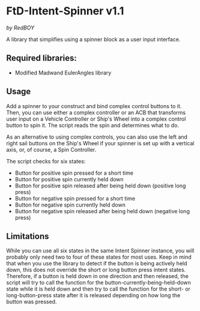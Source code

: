 # FtD-Intent-Spinner v1.1
*by RedBOY*

A library that simplifies using a spinner block as a user input interface.


## Required libraries:
* Modified Madwand EulerAngles library

## Usage
Add a spinner to your construct and bind complex control buttons to it. Then, you can use either a complex controller or an ACB that transforms user input on a Vehicle Controller or Ship's Wheel into a complex control button to spin it. The script reads the spin and determines what to do.

As an alternative to using complex controls, you can also use the left and right sail buttons on the Ship's Wheel if your spinner is set up with a vertical axis, or, of course, a Spin Controller.

The script checks for six states:
* Button for positive spin pressed for a short time
* Button for positive spin currently held down
* Button for positive spin released after being held down (positive long press)
* Button for negative spin pressed for a short time
* Button for negative spin currently held down
* Button for negative spin released after being held down (negative long press)

## Limitations
While you can use all six states in the same Intent Spinner instance, you will probably only need two to four of these states for most uses. Keep in mind that when you use the library to detect if the button is being actively held down, this does not override the short or long button press intent states. Therefore, if a button is held down in one direction and then released, the script will try to call the function for the button-currently-being-held-down state while it is held down and then try to call the function for the short- or long-button-press state after it is released depending on how long the button was pressed.
